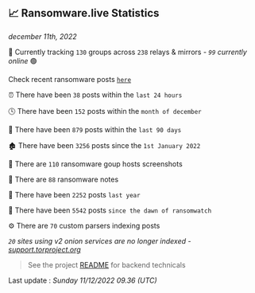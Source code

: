 
## 📈 Ransomware.live Statistics
_december 11th, 2022_

🔎 Currently tracking `130` groups across `238` relays & mirrors - _`99` currently online_ 🟢

Check recent ransomware posts [`here`](recentposts.md)


⏰ There have been `38` posts within the `last 24 hours`

🕓 There have been `152` posts within the `month of december`

📅 There have been `879` posts within the `last 90 days`

🏚 There have been `3256` posts since the `1st January 2022`

📸 There are `110` ransomware goup hosts screenshots

📝 There are `88` ransomware notes

🚀 There have been `2252` posts `last year`

🐣 There have been `5542` posts `since the dawn of ransomwatch`

⚙️ There are `70` custom parsers indexing posts

_`20` sites using v2 onion services are no longer indexed - [support.torproject.org](https://support.torproject.org/onionservices/v2-deprecation/)_

> See the project [README](https://github.com/jmousqueton/ransomwatch#readme) for backend technicals



Last update : _Sunday 11/12/2022 09.36 (UTC)_

